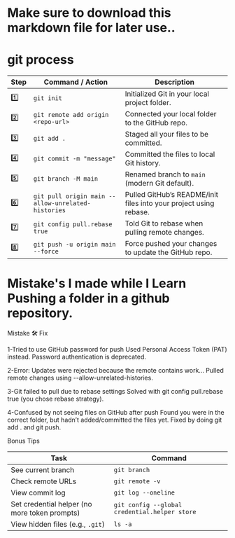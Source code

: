 # Make sure to download this markdown file for later use..

# git process

| Step | Command / Action                                   | Description                                                       |
| ---- | -------------------------------------------------- | ----------------------------------------------------------------- |
| 1️⃣  | `git init`                                         | Initialized Git in your local project folder.                     |
| 2️⃣  | `git remote add origin <repo-url>`                 | Connected your local folder to the GitHub repo.                   |
| 3️⃣  | `git add .`                                        | Staged all your files to be committed.                            |
| 4️⃣  | `git commit -m "message"`                          | Committed the files to local Git history.                         |
| 5️⃣  | `git branch -M main`                               | Renamed branch to `main` (modern Git default).                    |
| 6️⃣  | `git pull origin main --allow-unrelated-histories` | Pulled GitHub’s README/init files into your project using rebase. |
| 7️⃣  | `git config pull.rebase true`                      | Told Git to rebase when pulling remote changes.                   |
| 8️⃣  | `git push -u origin main --force`                  | Force pushed your changes to update the GitHub repo.              |


# Mistake's I made while I Learn Pushing a folder in a github repository.

Mistake	🛠️ Fix

1-Tried to use GitHub password for push	Used Personal Access Token (PAT) instead. Password authentication is deprecated.

2-Error: Updates were rejected because the remote contains work...	Pulled remote changes using --allow-unrelated-histories.

3-Git failed to pull due to rebase settings	Solved with git config pull.rebase true (you chose rebase strategy).

4-Confused by not seeing files on GitHub after push	Found you were in the correct folder, but hadn’t added/committed the files yet. Fixed by doing git add . and git push.

Bonus Tips

| Task                                          | Command                                       |
| --------------------------------------------- | --------------------------------------------- |
| See current branch                            | `git branch`                                  |
| Check remote URLs                             | `git remote -v`                               |
| View commit log                               | `git log --oneline`                           |
| Set credential helper (no more token prompts) | `git config --global credential.helper store` |
| View hidden files (e.g., `.git`)              | `ls -a`                                       |

